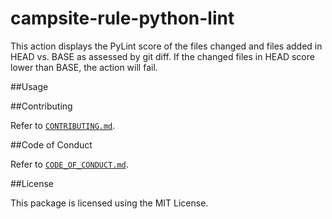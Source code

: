 # campsite-rule-python-lint

This action displays the PyLint score of the files changed and files added in HEAD vs. BASE as assessed by git diff. If the changed files in HEAD score lower than BASE, the action will fail.

##Usage



##Contributing

Refer to [`CONTRIBUTING.md`](.github/CONTRIBUTING.md).

##Code of Conduct

Refer to [`CODE_OF_CONDUCT.md`](.github/CODE_OF_CONDUCT.md).

##License

This package is licensed using the MIT License.
